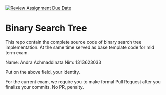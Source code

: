 [![Review Assignment Due Date](https://classroom.github.com/assets/deadline-readme-button-22041afd0340ce965d47ae6ef1cefeee28c7c493a6346c4f15d667ab976d596c.svg)](https://classroom.github.com/a/LXIEJ7jv)
# Binary Search Tree

This repo contain the complete source code of binary search tree implementation. At the same time served as base template code for mid term exam. 

Name: Andra Achmaddinata
Nim: 1313623033

Put on the above field, your identity. 

For the current exam, we require you to make formal Pull Request after you finalize your commits. No PR, penalty.
